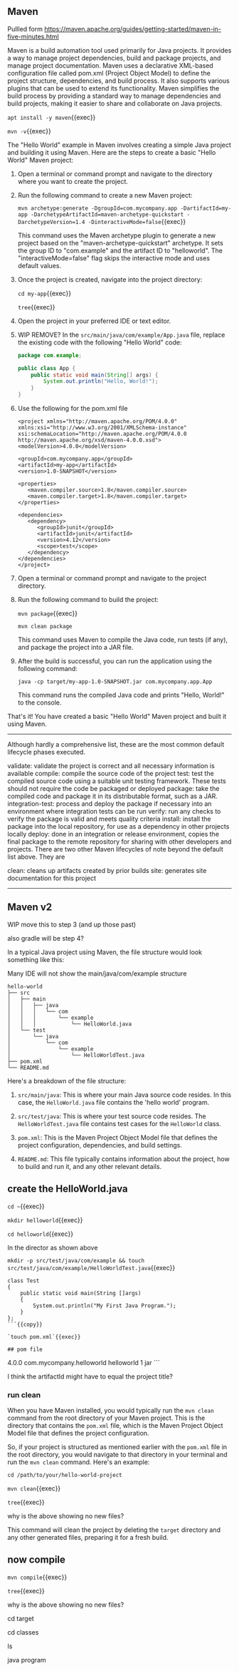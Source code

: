 


## Maven

Pullled form https://maven.apache.org/guides/getting-started/maven-in-five-minutes.html

Maven is a build automation tool used primarily for Java projects. It provides a way to manage project dependencies, build and package projects, and manage project documentation. Maven uses a declarative XML-based configuration file called pom.xml (Project Object Model) to define the project structure, dependencies, and build process. It also supports various plugins that can be used to extend its functionality. Maven simplifies the build process by providing a standard way to manage dependencies and build projects, making it easier to share and collaborate on Java projects.

`apt install -y maven`{{exec}}

`mvn -v`{{exec}}

 The "Hello World" example in Maven involves creating a simple Java project and building it using Maven. Here are the steps to create a basic "Hello World" Maven project:

1. Open a terminal or command prompt and navigate to the directory where you want to create the project.

2. Run the following command to create a new Maven project:

   `mvn archetype:generate -DgroupId=com.mycompany.app -DartifactId=my-app -DarchetypeArtifactId=maven-archetype-quickstart -DarchetypeVersion=1.4 -DinteractiveMode=false`{{exec}}

   This command uses the Maven archetype plugin to generate a new project based on the "maven-archetype-quickstart" archetype. It sets the group ID to "com.example" and the artifact ID to "helloworld". The "interactiveMode=false" flag skips the interactive mode and uses default values.

3. Once the project is created, navigate into the project directory:

   `cd my-app`{{exec}}

   `tree`{{exec}}

4. Open the project in your preferred IDE or text editor.

5. WIP REMOVE? In the `src/main/java/com/example/App.java` file, replace the existing code with the following "Hello World" code:
   ```java
   package com.example;

   public class App {
       public static void main(String[] args) {
           System.out.println("Hello, World!");
       }
   }
   ```

6. Use the following for the pom.xml file

   ```
   <project xmlns="http://maven.apache.org/POM/4.0.0" xmlns:xsi="http://www.w3.org/2001/XMLSchema-instance"
   xsi:schemaLocation="http://maven.apache.org/POM/4.0.0 http://maven.apache.org/xsd/maven-4.0.0.xsd">
   <modelVersion>4.0.0</modelVersion>

   <groupId>com.mycompany.app</groupId>
   <artifactId>my-app</artifactId>
   <version>1.0-SNAPSHOT</version>

   <properties>
      <maven.compiler.source>1.8</maven.compiler.source>
      <maven.compiler.target>1.8</maven.compiler.target>
   </properties>

   <dependencies>
      <dependency>
         <groupId>junit</groupId>
         <artifactId>junit</artifactId>
         <version>4.12</version>
         <scope>test</scope>
      </dependency>
   </dependencies>
   </project>
   ```

7. Open a terminal or command prompt and navigate to the project directory.

8. Run the following command to build the project:

   `mvn package`{{exec}}

   ```
   mvn clean package
   ```

   This command uses Maven to compile the Java code, run tests (if any), and package the project into a JAR file.

9. After the build is successful, you can run the application using the following command:
   ```
   java -cp target/my-app-1.0-SNAPSHOT.jar com.mycompany.app.App
   ```

   This command runs the compiled Java code and prints "Hello, World!" to the console.

That's it! You have created a basic "Hello World" Maven project and built it using Maven.



---

Although hardly a comprehensive list, these are the most common default lifecycle phases executed.

validate: validate the project is correct and all necessary information is available
compile: compile the source code of the project
test: test the compiled source code using a suitable unit testing framework. These tests should not require the code be packaged or deployed
package: take the compiled code and package it in its distributable format, such as a JAR.
integration-test: process and deploy the package if necessary into an environment where integration tests can be run
verify: run any checks to verify the package is valid and meets quality criteria
install: install the package into the local repository, for use as a dependency in other projects locally
deploy: done in an integration or release environment, copies the final package to the remote repository for sharing with other developers and projects.
There are two other Maven lifecycles of note beyond the default list above. They are

clean: cleans up artifacts created by prior builds
site: generates site documentation for this project


---

## Maven v2

WIP move this to step 3 (and up those past)

also gradle will be step 4?

In a typical Java project using Maven, the file structure would look something like this:

Many IDE will not show the main/java/com/example structure

```
hello-world
├── src
│   ├── main
│   │   ├── java
│   │   │   └── com
│   │   │       └── example
│   │   │           └── HelloWorld.java
│   └── test
│       └── java
│           └── com
│               └── example
│                   └── HelloWorldTest.java
├── pom.xml
└── README.md
```

Here's a breakdown of the file structure:

1. `src/main/java`: This is where your main Java source code resides. In this case, the `HelloWorld.java` file contains the 'hello world' program.

2. `src/test/java`: This is where your test source code resides. The `HelloWorldTest.java` file contains test cases for the `HelloWorld` class.

3. `pom.xml`: This is the Maven Project Object Model file that defines the project configuration, dependencies, and build settings.

4. `README.md`: This file typically contains information about the project, how to build and run it, and any other relevant details.



## create the HelloWorld.java

`cd ~`{{exec}}

`mkdir helloworld`{{exec}}

`cd helloworld`{{exec}}

In the director as shown above

`mkdir -p src/test/java/com/example && touch src/test/java/com/example/HelloWorldTest.java`{{exec}}

```
class Test
{
    public static void main(String []args)
    {
        System.out.println("My First Java Program.");
    }
};
```{{copy}}

`touch pom.xml`{{exec}}

## pom file

```
<project>
  <modelVersion>4.0.0</modelVersion>
  <groupId>com.mycompany.helloworld</groupId>
  <artifactId>helloworld</artifactId>
  <version>1</version>
  <packaging>jar</packaging>
</project>
```

I think the artifactId might have to equal the project title?

### run clean


When you have Maven installed, you would typically run the `mvn clean` command from the root directory of your Maven project. This is the directory that contains the `pom.xml` file, which is the Maven Project Object Model file that defines the project configuration.

So, if your project is structured as mentioned earlier with the `pom.xml` file in the root directory, you would navigate to that directory in your terminal and run the `mvn clean` command. Here's an example:


`cd /path/to/your/hello-world-project`

`mvn clean`{{exec}}

`tree`{{exec}}

why is the above showing no new files?


This command will clean the project by deleting the `target` directory and any other generated files, preparing it for a fresh build.


## now compile

`mvn compile`{{exec}}

`tree`{{exec}}

why is the above showing no new files?

cd target

cd classes

ls

java program

